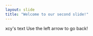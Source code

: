 ```yaml
---
layout: slide
title: "Welcome to our second slide!"
---
```

xcy's text
Use the left arrow to go back!
